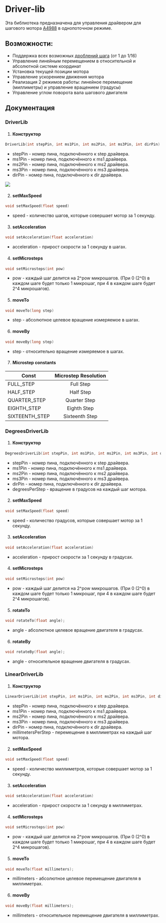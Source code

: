 # Driver-lib
Эта библиотека предназначена для управления драйвером для шагового мотора [A4988](https://www.pololu.com/product/1182) в однопоточном режиме.

## Возможности:
  * Поддержка всех возможных [дроблений шага](https://www.pololu.com/file/0J450/A4988.pdf) (от 1 до 1/16)
  * Управление линейным перемещением в относительной и абсолютной системе координат
  * Установка текущей позиции мотора
  * Управление ускорением движения мотора
  * Реализация 2 режимов работы: линейное перемещение (миллиметры) и управление вращением (градусы)
  * Управление углом поворота вала шагового двигателя
## Документация
### DriverLib
1. #### Конструктор
```c++
DriverLib(int stepPin, int ms1Pin, int ms2Pin, int ms3Pin, int dirPin)
```
- stepPin - номер пина, подключённого к step драйвера.
- ms1Pin - номер пина, подключённого к ms1 драйвера.
- ms2Pin - номер пина, подключённого к ms2 драйвера.
- ms3Pin - номер пина, подключённого к ms3 драйвера.
- dirPin - номер пина, подключённого к dir драйвера.

![](https://www.allegromicro.com/-/media/images/products/4988/a4988-typical-application.ashx)

2. #### setMaxSpeed
```c++
void setMaxSpeed(float speed)
```
- speed - количество шагов, которые совершает мотор за 1 секунду.

3. #### setAcceleration
```c++
void setAcceleration(float acceleration)
```
- acceleration - прирост скорости за 1 секунду в шагах.

4. #### setMicrosteps
```c++
void setMicrosteps(int pow)
```
- pow - каждый шаг делится на 2^pow микрошагов. (При 0 (2^0) в каждом шаге будет только 1 микрошаг, при 4 в каждом шаге будет 2^4 микрошагов).

5. #### moveTo
```c++
void moveTo(long step)
```
- step - абсолютное целевое вращение измеряемое в шагах.

6. #### moveBy
```c++
void moveBy(long step)
```
- step - относительно вращение измеряемое в шагах.

7. #### Microstep constants
| Const         | Microstep Resolution|
| ------------- |:-------------------:|
| FULL_STEP     | Full Step           |
| HALF_STEP     | Half Step           |
| QUARTER_STEP     | Quarter Step           |
| EIGHTH_STEP     | Eighth Step           |
| SIXTEENTH_STEP     | Sixteenth Step           |

### DegreesDriverLib
1. #### Конструктор
```c++
DegreesDriverLib(int stepPin, int ms1Pin, int ms2Pin, int ms3Pin, int dirPin, float degreesPerStep)
```
- stepPin - номер пина, подключённого к step драйвера.
- ms1Pin - номер пина, подключённого к ms1 драйвера.
- ms2Pin - номер пина, подключённого к ms2 драйвера.
- ms3Pin - номер пина, подключённого к ms3 драйвера.
- dirPin - номер пина, подключённого к dir драйвера.
- degreesPerStep - вращение в градусов на каждый шаг мотора.

2. #### setMaxSpeed
```c++
void setMaxSpeed(float speed)
```
- speed - количество градусов, которые совершает мотор за 1 секунду.

3. #### setAcceleration
```c++
void setAcceleration(float acceleration)
```
- acceleration - прирост скорости за 1 секунду в градусах.

4. #### setMicrosteps
```c++
void setMicrosteps(int pow)
```
- pow - каждый шаг делится на 2^pow микрошагов. (При 0 (2^0) в каждом шаге будет только 1 микрошаг, при 4 в каждом шаге будет 2^4 микрошагов).

5. #### rotateTo
```c++
void rotateTo(float angle);
```
- angle - абсолютное целевое вращение двигателя в градусах.

6. #### rotateBy
```c++
void rotateBy(float angle);
```
- angle - относительное вращение двигателя в градусах.

### LinearDriverLib
1. #### Конструктор
```c++
LinearDriverLib(int stepPin, int ms1Pin, int ms2Pin, int ms3Pin, int dirPin, float millimetersPerStep);
```
- stepPin - номер пина, подключённого к step драйвера.
- ms1Pin - номер пина, подключённого к ms1 драйвера.
- ms2Pin - номер пина, подключённого к ms2 драйвера.
- ms3Pin - номер пина, подключённого к ms3 драйвера.
- dirPin - номер пина, подключённого к dir драйвера.
- millimetersPerStep - перемещение в миллиметрах на каждый шаг мотора.

2. #### setMaxSpeed
```c++
void setMaxSpeed(float speed)
```
- speed - количество миллиметров, которые совершает мотор за 1 секунду.

3. #### setAcceleration
```c++
void setAcceleration(float acceleration)
```
- acceleration - прирост скорости за 1 секунду в миллиметрах.

4. #### setMicrosteps
```c++
void setMicrosteps(int pow)
```
- pow - каждый шаг делится на 2^pow микрошагов. (При 0 (2^0) в каждом шаге будет только 1 микрошаг, при 4 в каждом шаге будет 2^4 микрошагов).

5. #### moveTo
```c++
void moveTo(float millimeters);
```
- millimeters - абсолютное целевое перемещение двигателя в миллиметрах.

6. #### moveBy
```c++
void moveBy(float millimeters);
```
- millimeters - относительное перемещение двигателя в миллиметрах.
